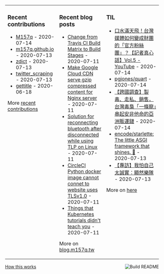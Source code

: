 <table><tr><td valign="top">

### Recent contributions
<!-- recent_contributions starts -->
* [M157q](https://github.com/M157q/M157q) - 2020-07-14
* [m157q.github.io](https://github.com/M157q/m157q.github.io) - 2020-07-13
* [zdict](https://github.com/zdict/zdict) - 2020-07-13
* [twitter_scraping](https://github.com/M157q/twitter_scraping) - 2020-07-13
* [gettitle](https://github.com/M157q/gettitle) - 2020-06-18
<!-- recent_contributions ends -->
More [recent contributions](https://github.com/M157q/M157q/blob/main/recent_contributions.md)
</td><td valign="top">

### Recent blog posts
<!-- blog starts -->
* [Change from Travis CI Build Matrix to Build Stages](https://blog.m157q.tw/posts/2020/07/11/change-from-travis-ci-build-matrix-to-build-stages/) - 2020-07-11
* [Make Google Cloud CDN serve gzip compressed content for Nginx server](https://blog.m157q.tw/posts/2020/07/11/make-google-cloud-cdn-serve-gzip-compressed-content-for-nginx-server/) - 2020-07-11
* [Solution for reconnecting bluetooth after disconnected while using TLP on Linux](https://blog.m157q.tw/posts/2020/07/11/solution-for-reconnecting-bluetooth-after-disconnected-while-using-tlp-on-linux/) - 2020-07-11
* [CircleCI Python docker image cannot connet to website uses TLSv1.0](https://blog.m157q.tw/posts/2020/07/11/circleci-python-docker-image-cannot-connet-to-website-uses-tlsv1-0/) - 2020-07-11
* [Things that Kubernetes tutorials didn't teach you](https://blog.m157q.tw/posts/2020/07/11/things-that-kubernetes-tutorials-didnt-teach-you/) - 2020-07-11
<!-- blog ends -->
More on [blog.m157q.tw](https://blog.m157q.tw/)
</td><td valign="top">

### TIL
<!-- tils starts -->
* [口水滿天飛！台灣媒體如何變成財團的「官方粉絲團」？【記者真心話】Vol.5 - YouTube](https://github.com/M157q/m157q.github.io/issues/1139) - 2020-07-14
* [pgjones/quart](https://github.com/M157q/m157q.github.io/issues/1135) - 2020-07-14
* [【跨國調查】製毒、走私、銷售，台灣毒梟「一條龍」串起安非他命的亞洲販運鏈](https://github.com/M157q/m157q.github.io/issues/1134) - 2020-07-14
* [encode/starlette: The little ASGI framework that shines. 🌟](https://github.com/M157q/m157q.github.io/issues/1132) - 2020-07-13
* [【專訪】我怕自己太誠實：顯然樂隊](https://github.com/M157q/m157q.github.io/issues/1130) - 2020-07-13
<!-- tils ends -->
More on [here](https://github.com/M157q/m157q.github.io/issues?q=is%3Aissue+is%3Aopen+sort%3Aupdated-desc)
</td></tr></table>

<a href="https://github.com/M157q/M157q/actions"><img src="https://github.com/M157q/M157q/workflows/Build%20README/badge.svg" align="right" alt="Build README"></a> <a href="https://simonwillison.net/2020/Jul/10/self-updating-profile-readme/">How this works</a>
